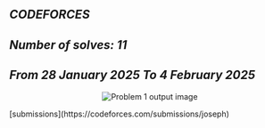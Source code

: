 ## *CODEFORCES*

## *Number of solves: 11*
## *From 28 January 2025   To        4 February 2025*
<p align="center">
<img alt="Problem 1 output image" src="https://github.com/user-attachments/assets/dfb0e188-06a9-4f88-b9af-b3d687b31c30"/>
</p>
[submissions](https://codeforces.com/submissions/joseph)
</div>
</p>
